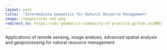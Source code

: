 ```yaml
---
layout: post
title:  "Intermediate Geomatics for Natural Resource Management"
image: /images/nres-341.png
redirect_to: https://ubc-geomatics-community-of-practice.github.io/NRES341-Intermediate-Geomatics-for-Natural-Resource-Management/
---
```


Applications of remote sensing, image analysis, advanced spatial analysis and geoprocessing for natural resource management.